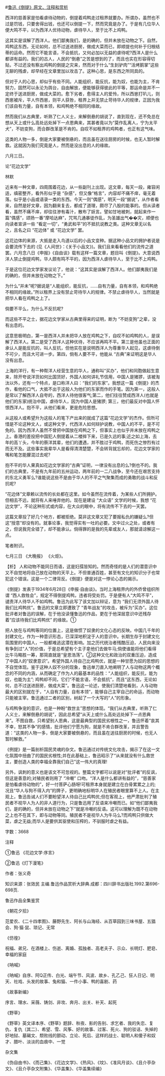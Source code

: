 #[鲁迅《倒提》原文、注释和赏析](https://www.vrrw.net/wx/9744.html)

西洋的慈善家是怕看虐待动物的，倒提着鸡鸭走过租界就要办。所谓办，虽然也不过是罚钱，只要舍得出钱，也还可以倒提一下，然而究竟是办了。于是有几位华人便大鸣不平，以为西洋人优待动物，虐待华人，至于比不上鸡鸭。

这其实是误解了西洋人。他们鄙夷我们，是的确的，但并未放在动物之下。自然，鸡鸭这东西，无论如何，总不过送进厨房，做成大菜而已，即顺提也何补于归根结蒂的运命。然而它不能言语，不会抵抗，又何必加以无益的虐待呢?西洋人是什么都讲有益的。我们的古人，人民的“倒悬”之苦是想到的了，而且也实在形容得切贴，不过还没有察出鸡鸭的倒提之灾来，然而对于什么“生刲驴肉”“活烤鹅掌”这些无聊的残虐，却早经在文章里加以攻击了。这种心思，是东西之所同具的。

但对于人的心思，却似乎有些不同。人能组织，能反抗，能为奴，也能为主，不肯努力，固然可以永沦为舆台，自由解放，便能够获得彼此的平等，那运命是并不一定终于送进厨房，做成大菜的。愈下劣者，愈得主人的爱怜，所以西崽打叭儿，则西崽被斥，平人忤西崽，则平人获咎，租界上并无禁止苛待华人的规律，正因为我们该自有力量，自有本领，和鸡鸭绝不相同的缘故。

然而我们从古典里，听熟了仁人义士，来解倒悬的胡说了，直到现在，还不免总在想从天上或什么高处远处掉下一点恩典来，其甚者竟以为“莫作乱离人，宁为太平犬”，不妨变狗，而合群改革是不肯的。自叹不如租界的鸡鸭者，也正有这气味。

这类的人物一多，倒是大家要被倒悬的，而且虽在送往厨房的时候，也无人暂时解救。这就因为我们究竟是人，然而是没出息的人的缘故。

六月三日。

论“花边文学”

林默

近来有一种文章，四周围着花边，从一些副刊上出现。这文章，每天一段，雍容闲适，缜密整齐，看外形似乎是 “杂感”，但又像“格言”，内容却不痛不痒，毫无着落。似乎是小品或语录一类的东西。今天一则“偶感”，明天一段“据说”，从作者看来，自然是好文章，因为翻来复去，都成了道理，颇尽了八股的能事的。但从读者看，虽然不痛不痒，却往往渗有毒汁，散布了妖言。譬如甘地被刺，就起来作一篇“偶感”，颂扬一番“摩哈达麻”，咒骂几通暴徒作乱，为圣雄出气��灾，顺便也向读者宣讲一些 “看定一切”，“勇武和平”的不抵抗说教之类。这种文章无以名之，且名之曰 “花边体” 或 “花边文学” 罢。

这花边体的来源，大抵是走入鸟道以后的小品文变种。据这种小品文的拥护者说是会要流传下去的 (见《人间世》：《关于小品文》)。我们且来看看他们的流传之道罢。六月念八日《申报》《自由谈》载有这样一篇文章，题目叫《倒提》。大意说西洋人禁止倒提鸡鸭，华人颇有鸣不平的，因为西洋人虐待华人，至于比不上鸡鸭。

于是这位花边文学家发议论了，他说：“这其实是误解了西洋人。他们鄙夷我们是的确的，但并未放在动物之下。”

为什么“并未”呢?据说是“人能组织，能反抗，……自有力量，自有本领，和鸡鸭绝不相同的缘故。”所以租界上没有禁止苛待华人的规律。不禁止虐待华人，当然就是把华人看在鸡鸭之上了。

倘要不平么，为什么不反抗呢?

而这些不平之士，据花边文学家从古典里得来的证明，断为 “不妨变狗”之辈，没有出息的。

这意思极明白，第一是西洋人并未把华人放在鸡鸭之下，自叹不如鸡鸭的人，是误解了西洋人。第二是受了西洋人这种优待，不应该再鸣不平。第三是他虽也正面的承认人是能反抗的，叫人反抗，但他实在是说明西洋人为尊重华人起见，这虐待倒不可少，而且大可进一步。第四，倘有人要不平，他能从 “古典”来证明这是华人没有出息。

上海的洋行，有一种帮洋人经营生意的华人，通称叫“买办”，他们和同胞做起生意来，除开夸说洋货如何比国货好，外国人如何讲礼节信用，中国人是猪猡，该被淘汰以外，还有一个特点，是口称洋人曰：“我们的东家”。我想这一篇《倒提》的杰作，看他的口气，大抵不出于这般人为他们的东家而作的手笔。因为第一，这般人是常以了解西洋人自夸的，西洋人待他很客气;第二，他们往往赞成西洋人(也就是他们的东家)统治中国，虐待华人，因为中国人是猪猡; 第三，他们最反对中国人怀恨西洋人。抱不平，从他们看来，更是危险思想。

从这般人或希望升为这般人的笔下产出来的就成了这篇“花边文学”的杰作。但所可惜是不论这种文人，或这种文字，代西洋人如何辩护说教，中国人的不平，是不可免的。因为西洋人虽然不曾把中国放在鸡鸭之下，但事实上也似乎并未放在鸡鸭之上。香港的差投把中国犯人倒提着从二楼摔下来，已是久远的事;近之如上海，去年的高丫头，今年的蔡洋其辈，他们的遭遇，并不胜过于鸡鸭，而死伤之惨烈有过而无不及。这些事实我辈华人是看得清清楚楚，不会转背就忘却的，花边文学家的嘴和笔怎能朦混过去呢?

抱不平的华人果真如花边文学家的“古典”证明，一律没有出息的么?倒也不的。我们的古典里，不是有九年前的五卅运动，两年前的一二八战争，至今还在艰苦支持的东北义勇军么?谁能说这些不是由于华人的不平之气聚集而成的勇敢的战斗和反抗呢?

“花边体”文章赖以流传的长处都在这里。如今虽然在流传着，为某些人们所拥护。但相去不远，就将有人来唾弃他的。现在是建设 “大众语” 文学的时候，我想 “花边文学”，不论这种形式或内容，在大众的眼中，将有流传不下去的一天罢。

这篇文章投了好几个地方，都被拒绝。莫非这文章又犯了要报私仇的嫌疑么?但这“授意”却没有的。就事论事，我觉得实有一吐的必要。文中过火之处，或者有之，但说我完全错了，却不能承认。倘得罪的是我的先辈或友人，那就请谅解这一点。

笔者附识。

七月三日 《大晚报》 《火炬》。



【析】 人和动物不能同日而语，这是妇孺皆知的。然而奇怪的是人们的潜意识中又不自觉地将自己放在动物的天平上。不但普通百姓，甚至有文化的知识分子也常犯这个错误。这是一个二律背反。《倒提》便是对这一悖论心态的揭示。

《倒提》发表于1934年6月28日《申报·自由谈》。当时上海租界内的外侨曾组织所谓 “西人救牲会”，规定不得倒提鸡鸭，违者将受处罚。于是便有人“大鸣不平”，谴责洋人待华人不如鸡鸭。鲁迅为此写了该文加以辩证，意为 “我们无须外国人待我们比鸡鸭优”。鲁迅的文章立即遭致了 “青年战友”的攻击，被斥为“买办”。这位批评者对鲁迅的误解，在于他没读懂鲁迅的作品，更在于他深层意识中还残存着“应该待我们比鸡鸭优” 的缘故。①

把人放在与鸡鸭等同的位置上，这是做惯了奴隶的文化心态的反映。中国几千年的封建文化，作为一种意识形态，已深深地积淀于人的意识中。长期生存于封建文化氛围里的中国人，一般都难逃这潜在影响。加之历代统治者残酷压迫，人民向来没有争到过“人”的价值，于是总希望有个主子拿他们去做牛马;倘使谁能将他们看得比牛马略胜一筹，那简直就是“皇恩浩荡”。②这种文化和政治的双重压迫，造成了中国人的“奴隶意识”。希望外国人待自己比鸡鸭优，就是一种甘愿为奴的思想的不自觉体现。鉴于这种人奴不分的现象，鲁迅单刀直入地阐明了人与动物这两个概念的不同的内涵，从而确定了作为人的最基本的品性：“人能组织，能反抗，能为奴，也能为主”; 鸡鸭却不同，它们“不能言语，不会抵抗”，而且“这东西，无论如何，总不过送进厨房，做成大菜”。鲁迅这一论述，使我们清楚地看到，人与动物最大的区别就在于，“人自有力量，自有本领”，能够自己主宰自己的命运，而动物只能被主宰。鲁迅通过二者的区别，树起了一个大写的“人”的形象。

与鸡鸭争宠的意识，也是一种盼“救世主”思想的体现。“我们从古典里，听熟了仁人义士，来解倒悬的胡说”，因此总希望“从天上或什么高处远处掉下一点恩典来”。不图自救，只希望别人恩典，这是最典型的国民劣根性之一，鲁迅怀着“哀其不幸，怒其不争”的感情，批评他们宁愿为狗，就是不肯合群改革，并且警告道：“这类的人物一多，倒是大家要被倒悬的，而且虽在送往厨房的时候，也无人暂时解救。”

《例提》是一篇剖析国民灵魂的杂文。鲁迅通过对传统文化攻击，揭示了在这一文化氛围中扭曲了的国民劣根性;并在此基础上，鲁迅昭示了“从来就没有什么救世主，要创造人类的幸福全靠我们自己”这一伟大的真理!

另外，讽刺的意义也是该文不可忽视的。整篇文字都可以说是对“批评者”的反讽，但这是善意的;对殖民者则用了 “冷嘲” 口吻。“洋人是什么都讲有益的”，“慈善家是怕看虐待动物的”，好一付菩萨心肠呀!可租界本身就是建立在白骨累累之上的;况且“华人与狗不得入内”的牌子，更明确地标明华人在殖民者眼里算不上人。在主观上，鲁迅告诫人们不要盼望洋人待自己比鸡鸭优;但在客观上，他严肃批判了殖民者不视华人为人的非人道行为，只是鲁迅用了反语来冷嘲而已。如“他们鄙夷我们，是的确的，但并未放在动物之下”就是冷嘲的反语。这可以理解为既不在动物之上也不在其下，即与动物等同。殖民者不是视华人为牛马么?而鸡鸭只供做大菜，虐之无益;而华人是要供其驱使和压榨的，不驯服时虐之有益。

字数：3668

注释

①鲁迅 《花边文学·序言》

②鲁迅《灯下漫笔》

作者：张义奇

知识来源：张效民 主编.鲁迅作品赏析大辞典.成都：四川辞书出版社.1992.第696-698页.

鲁迅作品全集鉴赏

《朝花夕拾》

范爱农、《二十四孝图》、藤野先生、阿长与山海经、从百草园到三味书屋、五猖会、狗·猫·鼠、琐记、无常

《仿徨》

祝福、弟兄、在酒楼上、伤逝、离婚、孤独者、高老夫子、示众、长明灯、肥皂、幸福的家庭

《呐喊》

《呐喊》自序、阿Q正传、白光、端午节、风波、故乡、孔乙己、狂人日记、明天、社戏、头发的故事、兔和猫、一件小事、鸭的喜剧、药

《故事新编》

序言、理水、采薇、铸剑、非攻、奔月、出关、补天、起死

《野草》

《野草》英文译本序、《野草》题辞、秋夜、影的告别、求乞者、我的失恋、复仇、复仇〔其二〕、希望、雪、风筝、好的故事、过客、死火、狗的驳诘、失掉的好地狱、墓碣文、颓败线的颤动、立论、死后、这样的战士、聪明人和傻子和奴才、腊叶、淡淡的血痕中、一觉

杂文集

《伪自由书》、《而己集》、《花边文学》、《热风》、《坟》、《准风月谈》、《且介亭杂文》、《且介亭杂文附集》、《华盖集》、《华盖集续编》

